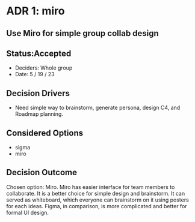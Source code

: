 # ADR 1: miro 

## Use Miro for simple group collab design
## Status:Accepted
-   Deciders: Whole group
-   Date: 5 / 19 / 23

## Decision Drivers
- Need simple way to brainstorm, generate persona, design C4, and Roadmap planning.

## Considered Options
- sigma
- miro

## Decision Outcome
Chosen option: Miro. Miro has easier interface for team members to collaborate. It is a better choice for simple design and brainstorm. It can served as whiteboard, which everyone can brainstorm on it using posters for each ideas. Figma, in comparison, is more complicated and better for formal UI design.
